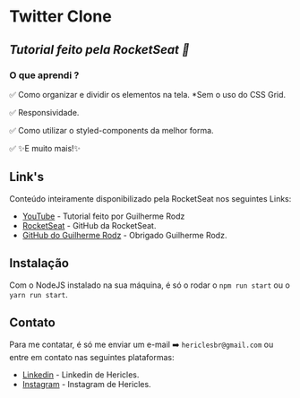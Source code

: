 # Twitter Clone
## _Tutorial feito pela RocketSeat 🚀_

### O que aprendi ?

✅ Como organizar e dividir os elementos na tela. *Sem o uso do CSS Grid.

✅ Responsividade.

✅ Como utilizar o styled-components da melhor forma.

✅ ✨E muito mais!✨

## Link's

Conteúdo inteiramente disponibilizado pela RocketSeat nos seguintes Links:

- [YouTube](https://www.youtube.com/watch?v=K-8z_4xvT3o) - Tutorial feito por Guilherme Rodz
- [RocketSeat](https://github.com/Rocketseat) - GitHub da RocketSeat.
- [GitHub do Guilherme Rodz](https://github.com/guilhermerodz) - Obrigado Guilherme Rodz.

## Instalação

Com o NodeJS instalado na sua máquina, é só o rodar o `npm run start` ou o  `yarn run start`.

## Contato

Para me contatar, é só me enviar um e-mail ➡️ `hericlesbr@gmail.com`
ou entre em contato nas seguintes plataformas:
- [Linkedin](https://www.linkedin.com/in/hericlesrocha/) - Linkedin de Hericles.
- [Instagram](https://instagram.com/hericlesbitencourt) - Instagram de Hericles.
